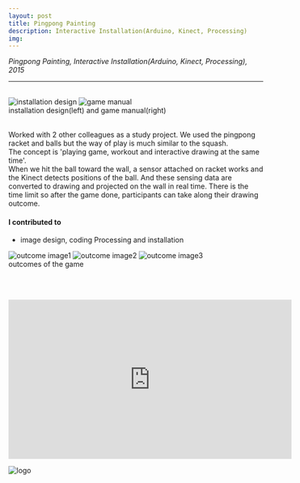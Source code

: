 ```yaml
---
layout: post
title: Pingpong Painting
description: Interactive Installation(Arduino, Kinect, Processing)
img:
---
```


<i>Pingpong Painting, Interactive Installation(Arduino, Kinect, Processing), 2015</i>

***

<br/>
<div class="img_row">
	<img class="col two" src="{{ site.baseurl }}/img/23.jpg" alt="installation design" title="installation design"/>
	<img class="col one" src="{{ site.baseurl }}/img/22.jpg" alt="game manual" title="game manual"/>
</div>
<div class="col three caption">
	installation design(left) and game manual(right)
</div>


<br/>

Worked with 2 other colleagues as a study project. We used the pingpong racket and balls but the way of play is much similar to the squash. <br/>
The concept is 'playing game, workout and interactive drawing at the same time'.<br/> When we hit the ball toward the wall, a sensor attached on racket works and the Kinect detects positions of the ball. And these sensing data are converted to drawing and projected on the wall in real time. There is the time limit so after the game done, participants can take along their drawing outcome.<br/>

#### I contributed to
<ul>
<li>image design, coding Processing and installation
</li>
</ul>

<div class="img_row">
	<img class="col one" src="{{ site.baseurl }}/img/2.jpg" alt="outcome image1" title="outcome image1"/>
	<img class="col one" src="{{ site.baseurl }}/img/25.jpg" alt="outcome image2" title="outcome image2"/>
	<img class="col one" src="{{ site.baseurl }}/img/24.jpg" alt="outcome image3" title="outcome image3"/>
</div>
<div class="col three caption">
	outcomes of the game
</div>


<br/><br/>
<p align="middle">
<iframe width="560" height="315" src="https://www.youtube.com/embed/L4B_kiCrjv4" frameborder="0" allowfullscreen></iframe>
</p>
<div class="img_row">
	<img class="col three" src="{{ site.baseurl }}/img/2626.jpg" alt="logo" title="logo"/>
</div>
<br/><br/><br/>
